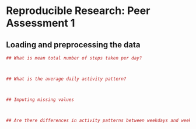 # Reproducible Research: Peer Assessment 1


## Loading and preprocessing the data


```r
## What is mean total number of steps taken per day?



## What is the average daily activity pattern?



## Imputing missing values



## Are there differences in activity patterns between weekdays and weekends?
```
